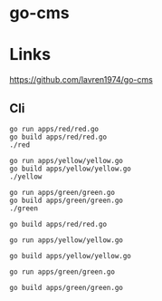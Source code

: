 # go-cms

# Links

https://github.com/lavren1974/go-cms

## Cli

```
go run apps/red/red.go
go build apps/red/red.go
./red
```

```
go run apps/yellow/yellow.go
go build apps/yellow/yellow.go
./yellow
```

```
go run apps/green/green.go
go build apps/green/green.go
./green
```

`go build apps/red/red.go`

`go run apps/yellow/yellow.go`

`go build apps/yellow/yellow.go`

`go run apps/green/green.go` 

`go build apps/green/green.go` 